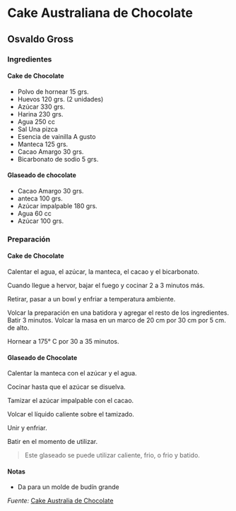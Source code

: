 # Cake Australiana de Chocolate

## Osvaldo Gross

### Ingredientes

#### Cake de Chocolate

* Polvo de hornear 15 grs.
* Huevos 120 grs. (2 unidades)
* Azúcar 330 grs.
* Harina 230 grs.
* Agua 250 cc
* Sal Una pizca
* Esencia de vainilla A gusto
* Manteca 125 grs.
* Cacao Amargo 30 grs.
* Bicarbonato de sodio 5 grs.

#### Glaseado de chocolate

* Cacao Amargo 30 grs.
* anteca 100 grs.
* Azúcar impalpable 180 grs.
* Agua 60 cc
* Azúcar 100 grs.

### Preparación

#### Cake de Chocolate

Calentar el agua, el azúcar, la manteca, el cacao y el bicarbonato.

Cuando llegue a hervor, bajar el fuego y cocinar 2 a 3 minutos más.

Retirar, pasar a un bowl y enfriar a temperatura ambiente.

Volcar la preparación en una batidora y agregar el resto de los ingredientes. Batir 3 minutos.
Volcar la masa en un marco de 20 cm por 30 cm por 5 cm. de alto.

Hornear a 175° C por 30 a 35 minutos.

#### Glaseado de Chocolate

Calentar la manteca con el azúcar y el agua.

Cocinar hasta que el azúcar se disuelva.

Tamizar el azúcar impalpable con el cacao.

Volcar el líquido caliente sobre el tamizado.

Unir y enfriar.

Batir en el momento de utilizar.

> Este glaseado se puede utilizar caliente, frio, o frio y batido.

#### Notas

* Da para un molde de budín grande

*Fuente:* [Cake Australia de Chocolate](https://elgourmet.com/receta/cake-australia-de-chocolate)
